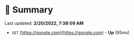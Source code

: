 # 📖 Summary
Last updated: **2/20/2022, 7:38:09 AM**

- `GET` [https://google.com](https://google.com) - **Up** (95ms)
